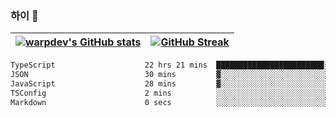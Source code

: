 
### 하이 👋
[![warpdev's GitHub stats](https://github-readme-stats.vercel.app/api?username=warpdev&show_icons=true&theme=vue-dark)](#) |[![GitHub Streak](https://github-readme-streak-stats.herokuapp.com/?user=warpdev&theme=dark)](#)
--- | --- |
<!--START_SECTION:waka-->

```txt
TypeScript                    22 hrs 21 mins  ████████████████████████░   95.58 %
JSON                          30 mins         ▓░░░░░░░░░░░░░░░░░░░░░░░░   02.17 %
JavaScript                    28 mins         ▓░░░░░░░░░░░░░░░░░░░░░░░░   02.04 %
TSConfig                      2 mins          ░░░░░░░░░░░░░░░░░░░░░░░░░   00.15 %
Markdown                      0 secs          ░░░░░░░░░░░░░░░░░░░░░░░░░   00.03 %
```

<!--END_SECTION:waka-->

<!--
**warpdev/warpdev** is a ✨ _special_ ✨ repository because its `README.md` (this file) appears on your GitHub profile.

Here are some ideas to get you started:

- 🔭 I’m currently working on ...
- 🌱 I’m currently learning ...
- 👯 I’m looking to collaborate on ...
- 🤔 I’m looking for help with ...
- 💬 Ask me about ...
- 📫 How to reach me: ...
- 😄 Pronouns: ...
- ⚡ Fun fact: ...
-->
